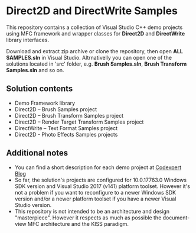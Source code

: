 # Direct2D and DirectWrite Samples
<p>This repository contains a collection of Visual Studio C++ demo projects using MFC framework and wrapper classes for <strong>Direct2D</strong> and <strong>DirectWrite</strong> library interfaces.</p>
<p>Download and extract zip archive or clone the repository, then open <strong>ALL SAMPLES.sln</strong> in Visual Studio. Altrnativelly you can open one of the solutions located in 'src' folder, e.g. <strong>Brush Samples.sln</strong>, <strong>Brush Transform Samples.sln</strong> and so on.</p>

## Solution contents
* Demo Framework library
* Direct2D – Brush Samples project
* Direct2D – Brush Transform Samples project
* Direct2D – Render Target Transform Samples project
* DirectWrite – Text Format Samples project
* Direct2D - Photo Effects Samples projects

## Additional notes
* You can find a short description for each demo project at [Codexpert Blog](https://codexpertro.wordpress.com/)
* So far, the solution's projects are configured for 10.0.17763.0 Windows SDK version and Visual Studio 2017 (v141) platform toolset. However it's not a problem if you want to reconfigure to a newer Windows SDK version and/or a newer platform toolset if you have a newer Visual Studio version.  
* This repository is not intended to be an architecture and design "masterpiece". However it respects as much as possible the document-view MFC architecture and the KISS paradigm.
